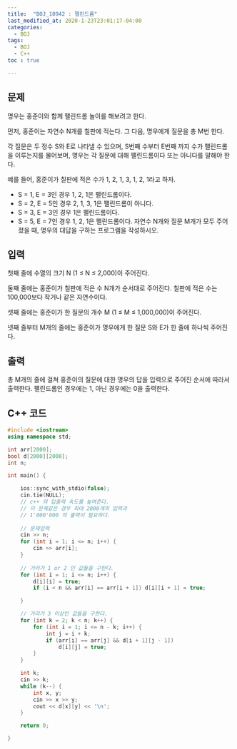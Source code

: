 ```yaml
---
title:  "BOJ_10942 : 펠린드롬"
last_modified_at: 2020-1-23T23:01:17-04:00
categories: 
  - BOJ
tags:
  - BOJ
  - C++
toc : true

---
```



## 문제

명우는 홍준이와 함께 팰린드롬 놀이를 해보려고 한다.

먼저, 홍준이는 자연수 N개를 칠판에 적는다. 그 다음, 명우에게 질문을 총 M번 한다.

각 질문은 두 정수 S와 E로 나타낼 수 있으며, S번째 수부터 E번째 까지 수가 팰린드롬을 이루는지를 물어보며, 명우는 각 질문에 대해 팰린드롬이다 또는 아니다를 말해야 한다.

예를 들어, 홍준이가 칠판에 적은 수가 1, 2, 1, 3, 1, 2, 1라고 하자.

- S = 1, E = 3인 경우 1, 2, 1은 팰린드롬이다.
- S = 2, E = 5인 경우 2, 1, 3, 1은 팰린드롬이 아니다.
- S = 3, E = 3인 경우 1은 팰린드롬이다.
- S = 5, E = 7인 경우 1, 2, 1은 펠린드롬이다.
자연수 N개와 질문 M개가 모두 주어졌을 때, 명우의 대답을 구하는 프로그램을 작성하시오.


## 입력

첫째 줄에 수열의 크기 N (1 ≤ N ≤ 2,000)이 주어진다.

둘째 줄에는 홍준이가 칠판에 적은 수 N개가 순서대로 주어진다. 칠판에 적은 수는 100,000보다 작거나 같은 자연수이다.

셋째 줄에는 홍준이가 한 질문의 개수 M (1 ≤ M ≤ 1,000,000)이 주어진다.

넷째 줄부터 M개의 줄에는 홍준이가 명우에게 한 질문 S와 E가 한 줄에 하나씩 주어진다.


## 출력

총 M개의 줄에 걸쳐 홍준이의 질문에 대한 명우의 답을 입력으로 주어진 순서에 따라서 출력한다. 팰린드롬인 경우에는 1, 아닌 경우에는 0을 출력한다.



## C++ 코드
```c++
#include <iostream>
using namespace std;

int arr[2000];
bool d[2000][2000];
int n;

int main() {

	ios::sync_with_stdio(false);
	cin.tie(NULL);
	// c++ 의 입출력 속도를 높여준다.
	// 이 문제같은 경우 최대 2000개의 입력과
	// 1'000'000 의 출력이 필요하다.
	
	// 문제입력
	cin >> n;
	for (int i = 1; i <= n; i++) {
		cin >> arr[i];
	}
	
	// 거리가 1 or 2 인 값들을 구한다.
	for (int i = 1; i <= n; i++) {
		d[i][i] = true;
		if (i < n && arr[i] == arr[i + 1]) d[i][i + 1] = true;

	}

	// 거리가 3 이상인 값들을 구한다.
	for (int k = 2; k < n; k++) {
		for (int i = 1; i <= n - k; i++) {
			int j = i + k;
			if (arr[i] == arr[j] && d[i + 1][j - 1])
				d[i][j] = true;
		}
	}

	int k; 
	cin >> k;
	while (k--) {
		int x, y;
		cin >> x >> y;
		cout << d[x][y] << '\n';
	}

	return 0;

}
```

